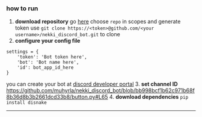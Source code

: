 ### how to run 

1. **download repository**
go [here](https://github.com/settings/tokens/new) choose `repo` in scopes and generate token
use `git clone https://<token>@github.com/<your username>/nekki_discord_bot.git` to clone
2. **configure your config file**
```
settings = {
    'token': 'Bot token here',
    'bot': 'Bot name here',
    'id': bot_app_id_here
}
```
you can create your bot at [discord developer portal](https://discord.com/developers/applications/)
3. **set channel ID**
https://github.com/muhyrla/nekki_discord_bot/blob/bb998bcf1b62c971b68f8b36d8b3b2661dcd33b8/button.py#L65
4. **download dependencies**
`pip install disnake`

------------